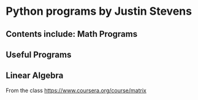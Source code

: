Python programs by Justin Stevens
=============
Contents include:
Math Programs
--------
Useful Programs
--------
Linear Algebra
---------
From the class https://www.coursera.org/course/matrix
